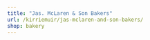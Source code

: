 ```yaml
---
title: "Jas. McLaren & Son Bakers"
url: /kirriemuir/jas-mclaren-and-son-bakers/
shop: bakery
---
```

